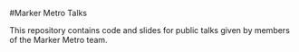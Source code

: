 #Marker Metro TalksThis repository contains code and slides for public talks given by members of the Marker Metro team.